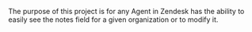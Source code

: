 The purpose of this project is for any Agent in Zendesk has the ability to easily see the notes field for a given organization or to modify it. 
 

